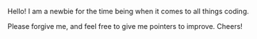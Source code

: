 Hello! I am a newbie for the time being when it comes to all things coding.

Please forgive me, and feel free to give me pointers to improve. Cheers!
<!---
kyleayy/kyleayy is a ✨ special ✨ repository because its `README.md` (this file) appears on your GitHub profile.
You can click the Preview link to take a look at your changes.
--->
